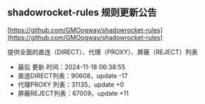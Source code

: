 ## shadowrocket-rules 规则更新公告

[https://github.com/GMOogway/shadowrocket-rules](https://github.com/GMOogway/shadowrocket-rules)

提供全面的直连（DIRECT）、代理（PROXY）、屏蔽（REJECT）列表
- 最后 更新 时间：2024-11-18 06:38:55
- 直连DIRECT列表：90608，update -17
- 代理PROXY 列表：31135，update +0
- 屏蔽REJECT列表：67009，update +11